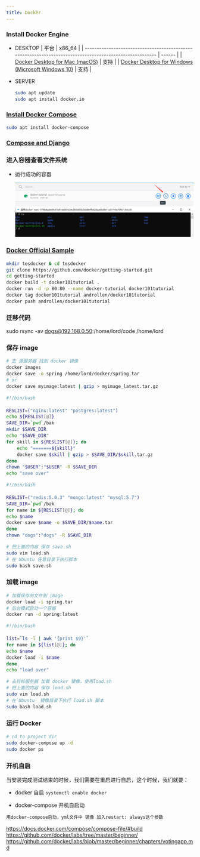 ```yaml
---
title: Docker  
---
```


### Install Docker Engine

- DESKTOP
  | 平台                                                                                                     | x86_64 |
  | -------------------------------------------------------------------------------------------------------- | ------ |
  | [Docker Desktop for Mac (macOS)](https://docs.docker.com/docker-for-mac/install/)                        | 支持   |
  | [Docker Desktop for Windows (Microsoft Windows 10)](https://docs.docker.com/docker-for-windows/install/) | 支持   |

- SERVER

  ```sh
  sudo apt update
  sudo apt install docker.io
  ```

### [Install Docker Compose](https://docs.docker.com/compose/install/)

  ```sh
  sudo apt install docker-compose
  ```

### [Compose and Django](https://docs.docker.com/compose/django/)

### 进入容器查看文件系统

- 运行成功的容器
  
  ![打开命令行](Assets/20200604165547.png)  
  ![输入ls](Assets/20200604165635.png)

### [Docker Official Sample](https://docs.docker.com/samples/)

  ```sh
  mkdir tesdocker & cd tesdocker
  git clone https://github.com/docker/getting-started.git
  cd getting-started
  docker build -t docker101tutorial .
  docker run -d -p 80:80 --name docker-tutorial docker101tutorial
  docker tag docker101tutorial androllen/docker101tutorial
  docker push androllen/docker101tutorial
  ```

### 迁移代码

sudo rsync -av dogs@192.168.0.50:/home/lord/code /home/lord

### 保存 image

  ```sh
  # 去 源服务器 找到 docker 镜像
  docker images
  docker save -o spring /home/lord/docker/spring.tar
  # or
  docker save myimage:latest | gzip > myimage_latest.tar.gz
  ```

  ```sh
  #!/bin/bash

  RESLIST=("nginx:latest" "postgres:latest")
  echo ${RESLIST[@]}
  SAVE_DIR=`pwd`/bak
  mkdir $SAVE_DIR
  echo "$SAVE_DIR"
  for skill in ${RESLIST[@]}; do
      echo "=======${skill}"
      docker save $skill | gzip > $SAVE_DIR/$skill.tar.gz
  done
  chown "$USER":"$USER" -R $SAVE_DIR
  echo "save over"
  ```

  ```sh
  #!/bin/bash

  RESLIST=("redis:5.0.3" "mongo:latest" "mysql:5.7")
  SAVE_DIR=`pwd`/bak
  for name in ${RESLIST[@]}; do
  echo $name
  docker save $name -o $SAVE_DIR/$name.tar
  done
  chown "dogs":"dogs" -R $SAVE_DIR
  ```

  ```sh
  # 把上面的内容 保存 save.sh
  sudo vim load.sh
  # 在 Ubuntu 任意目录下执行脚本
  sudo bash save.sh
  ```  

### 加载 image

  ```sh
  # 加载保存的文件到 image
  docker load -i spring.tar
  # 后台模式启动一个容器
  docker run -d spring:latest
  ```

  ```sh
  #!/bin/bash

  list=`ls -l | awk '{print $9}'`
  for name in ${list[@]}; do
  echo $name
  docker load -i $name
  done
  echo "load over"
  ```

  ```sh
  # 去目标服务器 加载 docker 镜像，使用load.sh
  # 把上面的内容 保存 load.sh
  sudo vim load.sh
  # 在`Ubuntu` 镜像目录下执行 load.sh 脚本
  sudo bash load.sh
  ```

### 运行 Docker

  ```sh
  # cd to project dir
  sudo docker-compose up -d
  sudo docker ps
  ```

### 开机自启

当安装完成测试结束的时候，我们需要在重启进行自启，这个时候，我们就要：

- docker 自启
`systemctl enable docker`

- docker-compose 开机自启动

```sh
用docker-compose启动，yml文件中 镜像 加入restart: always这个参数
```

<https://docs.docker.com/compose/compose-file/#build>  
<https://github.com/docker/labs/tree/master/beginner/>  
<https://github.com/docker/labs/blob/master/beginner/chapters/votingapp.md>
